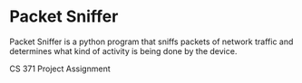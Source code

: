 # Packet Sniffer

Packet Sniffer is a python program that sniffs packets of network traffic and determines what kind of activity is being done by the device.

CS 371 Project Assignment

